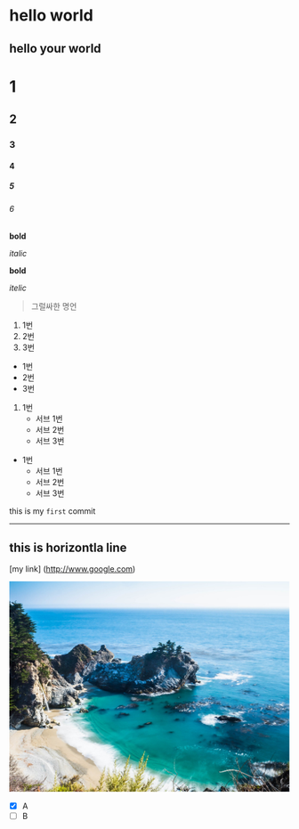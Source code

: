 # hello world
## hello your world

# 1
## 2
### 3
#### 4
##### 5
###### 6

**bold**

*italic*

__bold__

_itelic_

> 그럴싸한 명언

1. 1번
2. 2번
3. 3번

- 1번
- 2번
- 3번

1. 1번
    - 서브 1번
    - 서브 2번
    - 서브 3번

- 1번
    - 서브 1번
    - 서브 2번
    - 서브 3번

this is my `first` commit

---
this is horizontla line
---


[my link] (http://www.google.com)

![alt text](image.png)

- [x] A
- [ ] B
